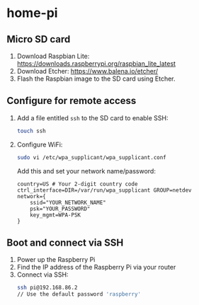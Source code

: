# home-pi

## Micro SD card
1) Download Raspbian Lite: https://downloads.raspberrypi.org/raspbian_lite_latest
2) Download Etcher: https://www.balena.io/etcher/
3) Flash the Raspbian image to the SD card using Etcher.

## Configure for remote access
1) Add a file entitled `ssh` to the SD card to enable SSH:
    ```bash
    touch ssh
    ```
2) Configure WiFi:
    ```bash
    sudo vi /etc/wpa_supplicant/wpa_supplicant.conf
    ```
    Add this and set your network name/password:
    ```
    country=US # Your 2-digit country code
    ctrl_interface=DIR=/var/run/wpa_supplicant GROUP=netdev
    network={
        ssid="YOUR_NETWORK_NAME"
        psk="YOUR_PASSWORD"
        key_mgmt=WPA-PSK
    }
    ```

## Boot and connect via SSH
1) Power up the Raspberry Pi
2) Find the IP address of the Raspberry Pi via your router
3) Connect via SSH:
    ```bash
    ssh pi@192.168.86.2
    // Use the default password 'raspberry'
    ```
